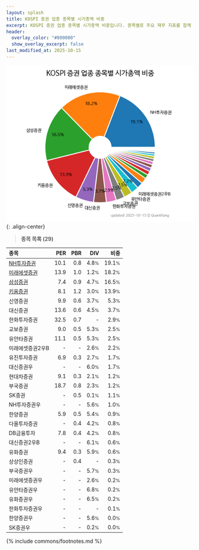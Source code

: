 ```yaml
---
layout: splash
title: KOSPI 증권 업종 종목별 시가총액 비중
excerpt: KOSPI 증권 업종 종목별 시가총액 비중입니다. 종목별로 주요 재무 지표를 함께 표시합니다.
header:
  overlay_color: "#800000"
  show_overlay_excerpt: false
last_modified_at: 2025-10-15
---
```



![KOSPI 증권 업종 종목별 시가총액 비중](/stats/sector/images/kospi_업종_증권_종목.png){: .align-center}


> **종목 목록 (29)**<a id="list"></a>

| **종목** | **PER** | **PBR** | **DIV** | **비중** |
| :------- | ------: | ------: | ------: | -------: |
| [NH투자증권](/005940/) | 10.1 | 0.8 | 4.8<small>%</small> | 19.1<small>%</small> |
| [미래에셋증권](/006800/) | 13.9 | 1.0 | 1.2<small>%</small> | 18.2<small>%</small> |
| [삼성증권](/016360/) | 7.4 | 0.9 | 4.7<small>%</small> | 16.5<small>%</small> |
| [키움증권](/039490/) | 8.1 | 1.2 | 3.0<small>%</small> | 13.9<small>%</small> |
| 신영증권 | 9.9 | 0.6 | 3.7<small>%</small> | 5.3<small>%</small> |
| 대신증권 | 13.6 | 0.6 | 4.5<small>%</small> | 3.7<small>%</small> |
| 한화투자증권 | 32.5 | 0.7 | - | 2.9<small>%</small> |
| 교보증권 | 9.0 | 0.5 | 5.3<small>%</small> | 2.5<small>%</small> |
| 유안타증권 | 11.1 | 0.5 | 5.3<small>%</small> | 2.5<small>%</small> |
| 미래에셋증권2우B | - | - | 2.6<small>%</small> | 2.2<small>%</small> |
| 유진투자증권 | 6.9 | 0.3 | 2.7<small>%</small> | 1.7<small>%</small> |
| 대신증권우 | - | - | 6.0<small>%</small> | 1.7<small>%</small> |
| 현대차증권 | 9.1 | 0.3 | 2.1<small>%</small> | 1.2<small>%</small> |
| 부국증권 | 18.7 | 0.8 | 2.3<small>%</small> | 1.2<small>%</small> |
| SK증권 | - | 0.5 | 0.1<small>%</small> | 1.1<small>%</small> |
| NH투자증권우 | - | - | 5.6<small>%</small> | 1.0<small>%</small> |
| 한양증권 | 5.9 | 0.5 | 5.4<small>%</small> | 0.9<small>%</small> |
| 다올투자증권 | - | 0.4 | 4.2<small>%</small> | 0.8<small>%</small> |
| DB금융투자 | 7.8 | 0.4 | 4.2<small>%</small> | 0.8<small>%</small> |
| 대신증권2우B | - | - | 6.1<small>%</small> | 0.6<small>%</small> |
| 유화증권 | 9.4 | 0.3 | 5.9<small>%</small> | 0.6<small>%</small> |
| 상상인증권 | - | 0.4 | - | 0.3<small>%</small> |
| 부국증권우 | - | - | 5.7<small>%</small> | 0.3<small>%</small> |
| 미래에셋증권우 | - | - | 2.6<small>%</small> | 0.2<small>%</small> |
| 유안타증권우 | - | - | 6.8<small>%</small> | 0.2<small>%</small> |
| 유화증권우 | - | - | 6.5<small>%</small> | 0.2<small>%</small> |
| 한화투자증권우 | - | - | - | 0.1<small>%</small> |
| 한양증권우 | - | - | 5.6<small>%</small> | 0.0<small>%</small> |
| SK증권우 | - | - | 0.2<small>%</small> | 0.0<small>%</small> |

{% include commons/footnotes.md %}